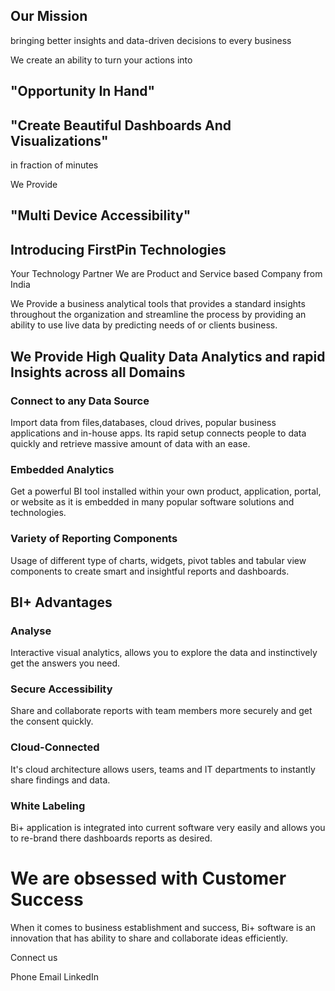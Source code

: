 


## Our Mission
bringing better insights and data-driven decisions to every business
 
We create an ability to turn your actions into
## "Opportunity In Hand"

 
## "Create Beautiful Dashboards And Visualizations"
 in fraction of minutes

We Provide 
## "Multi Device Accessibility"

  

## Introducing FirstPin Technologies
Your Technology Partner
We are Product and Service based Company from India

We Provide a business analytical tools that provides a standard insights throughout the organization and streamline the process by providing an ability to use live data by predicting needs of or clients business.

## We Provide High Quality Data Analytics and rapid Insights across all Domains

  
  

### Connect to any Data Source

Import data from files,databases, cloud drives, popular business applications and in-house apps. Its rapid setup connects people to data quickly and retrieve massive amount of data with an ease.

### Embedded Analytics

Get a powerful BI tool installed within your own product, application, portal, or website as it is embedded in many popular software solutions and technologies.
 
  ### Variety of Reporting Components

Usage of different type of charts, widgets, pivot tables and tabular view components to create smart and insightful reports and dashboards.

  

## BI+ Advantages

### Analyse

Interactive visual analytics, allows you to explore the data and instinctively get the answers you need.

### Secure Accessibility

Share and collaborate reports with team members more securely and get the consent quickly.

### Cloud-Connected

It's cloud architecture allows users, teams and IT departments to instantly share findings and data.

### White Labeling

Bi+ application is integrated into current software very easily and allows you to re-brand there dashboards reports as desired.


# We are obsessed with Customer Success

When it comes to business establishment and success, Bi+ software is an innovation that has ability to share and collaborate ideas efficiently.



Connect us

Phone   Email  LinkedIn
<!--stackedit_data:
eyJoaXN0b3J5IjpbLTE0NDM2MDkyOTMsLTU3ODU3NTc2OSwtMT
EwNzk3NjkyMiwtMTA0MjAyODE5OCwtMTgxNTQ5NDc2NiwtNTAw
MzU0MDg3XX0=
-->